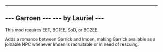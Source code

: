-------------------------------------------------
---                 Garroen                   ---
---                by Lauriel                 ---
-------------------------------------------------

This mod requires EET, BG1EE, SoD, or BG2EE.

Adds a romance between Garrick and Imoen, making Garrick available as a joinable NPC whenever Imoen is recruitable or in need of rescuing.
